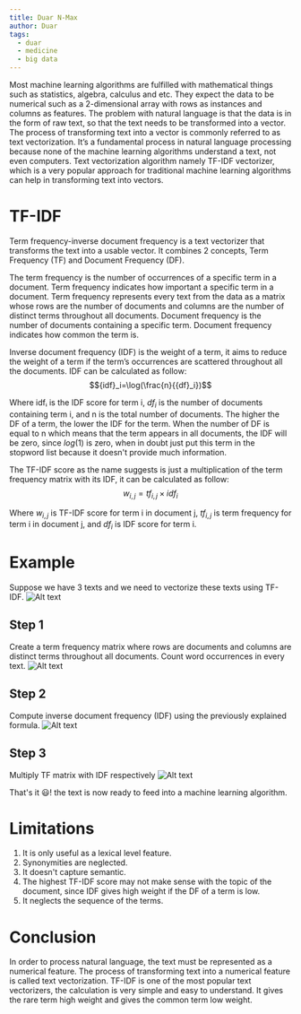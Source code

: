 ```yaml
---
title: Duar N-Max
author: Duar
tags:
  - duar
  - medicine
  - big data
---
```


<!-- excerpt start -->
Most machine learning algorithms are fulfilled with mathematical things such as statistics, algebra, calculus and etc. They expect the data to be numerical such as a 2-dimensional array with rows as instances and columns as features. The problem with natural language is that the data is in the form of raw text, so that the text needs to be transformed into a vector. The process of transforming text into a vector is commonly referred to as text vectorization. It’s a fundamental process in natural language processing because none of the machine learning algorithms understand a text, not even computers. Text vectorization algorithm namely TF-IDF vectorizer, which is a very popular approach for traditional machine learning algorithms can help in transforming text into vectors.
<!-- excerpt end -->

# TF-IDF
Term frequency-inverse document frequency is a text vectorizer that transforms the text into a usable vector. It combines 2 concepts, Term Frequency (TF) and Document Frequency (DF).

The term frequency is the number of occurrences of a specific term in a document. Term frequency indicates how important a specific term in a document. Term frequency represents every text from the data as a matrix whose rows are the number of documents and columns are the number of distinct terms throughout all documents.
Document frequency is the number of documents containing a specific term. Document frequency indicates how common the term is.

Inverse document frequency (IDF) is the weight of a term, it aims to reduce the weight of a term if the term’s occurrences are scattered throughout all the documents. IDF can be calculated as follow:
$${idf}_i=\log(\frac{n}{{df}_i})$$

Where idfᵢ is the IDF score for term i, ${df}_i$ is the number of documents containing term i, and n is the total number of documents. The higher the DF of a term, the lower the IDF for the term. When the number of DF is equal to n which means that the term appears in all documents, the IDF will be zero, since $log(1)$ is zero, when in doubt just put this term in the stopword list because it doesn't provide much information.

The TF-IDF score as the name suggests is just a multiplication of the term frequency matrix with its IDF, it can be calculated as follow:
$$w_{i,j}={tf}_{i,j} \times {idf}_i$$

Where $w_{i,j}$ is TF-IDF score for term i in document j, ${tf}_{i,j}$ is term frequency for term i in document j, and ${df}_i$ is IDF score for term i.

# Example
Suppose we have 3 texts and we need to vectorize these texts using TF-IDF.
![Alt text](https://archive.ph/8Sh0J/bb34f145575d833d1a39e674b9683335a864ab16.webp)

## Step 1
Create a term frequency matrix where rows are documents and columns are distinct terms throughout all documents. Count word occurrences in every text.
![Alt text](https://archive.ph/8Sh0J/82150f914b997894d130ba4b50cc5722525c173c.webp)

## Step 2
Compute inverse document frequency (IDF) using the previously explained formula.
![Alt text](https://archive.ph/8Sh0J/60d918258fb0c9a2fc310fec6a1cdffe89580092.webp)

## Step 3
Multiply TF matrix with IDF respectively
![Alt text](https://archive.ph/8Sh0J/99ef38c9b1da12ef5cfae59545fb8a08ae60b142.webp)

That's it 😃! the text is now ready to feed into a machine learning algorithm.

# Limitations
1. It is only useful as a lexical level feature.
2. Synonymities are neglected.
3. It doesn't capture semantic.
4. The highest TF-IDF score may not make sense with the topic of the document, since IDF gives high weight if the DF of a term is low.
5. It neglects the sequence of the terms.

# Conclusion
In order to process natural language, the text must be represented as a numerical feature. The process of transforming text into a numerical feature is called text vectorization. TF-IDF is one of the most popular text vectorizers, the calculation is very simple and easy to understand. It gives the rare term high weight and gives the common term low weight.

